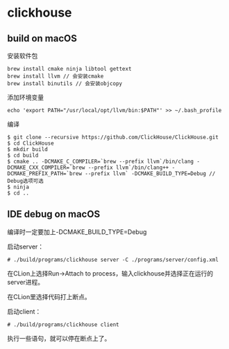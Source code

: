 # clickhouse

## build on macOS

安装软件包

```
brew install cmake ninja libtool gettext
brew install llvm // 会安装cmake
brew install binutils // 会安装objcopy
```

添加环境变量

```
echo 'export PATH="/usr/local/opt/llvm/bin:$PATH"' >> ~/.bash_profile
```

编译

```
$ git clone --recursive https://github.com/ClickHouse/ClickHouse.git
$ cd ClickHouse
$ mkdir build
$ cd build
$ cmake .. -DCMAKE_C_COMPILER=`brew --prefix llvm`/bin/clang -DCMAKE_CXX_COMPILER=`brew --prefix llvm`/bin/clang++ -DCMAKE_PREFIX_PATH=`brew --prefix llvm` -DCMAKE_BUILD_TYPE=Debug // Debug选项可选
$ ninja
$ cd ..
```

## IDE debug on macOS

编译时一定要加上-DCMAKE_BUILD_TYPE=Debug

启动server：

```
# ./build/programs/clickhouse server -C ./programs/server/config.xml
```

在CLion上选择Run->Attach to process，输入clickhouse并选择正在运行的server进程。

在CLion里选择代码打上断点。

启动client：

```
# ./build/programs/clickhouse client
```

执行一些语句，就可以停在断点上了。

